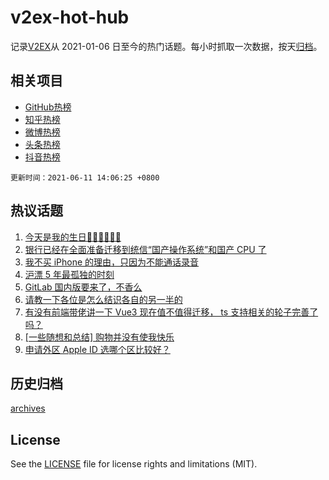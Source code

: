 # v2ex-hot-hub

 记录[V2EX](https://www.v2ex.com/)从 2021-01-06 日至今的热门话题。每小时抓取一次数据，按天[归档](archives)。
 
 ## 相关项目

- [GitHub热榜](https://github.com/lonnyzhang423/github-hot-hub)
- [知乎热榜](https://github.com/lonnyzhang423/zhihu-hot-hub)
- [微博热榜](https://github.com/lonnyzhang423/weibo-hot-hub)
- [头条热榜](https://github.com/lonnyzhang423/toutiao-hot-hub)
- [抖音热榜](https://github.com/lonnyzhang423/douyin-hot-hub)


 `更新时间：2021-06-11 14:06:25 +0800`

## 热议话题

1. [今天是我的生日🎂🎂🎂🍰🍰🍰](https://www.v2ex.com/t/782797)
1. [银行已经在全面准备迁移到统信“国产操作系统”和国产 CPU 了](https://www.v2ex.com/t/782778)
1. [我不买 iPhone 的理由，只因为不能通话录音](https://www.v2ex.com/t/782725)
1. [沪漂 5 年最孤独的时刻](https://www.v2ex.com/t/782760)
1. [GitLab 国内版要来了，不香么](https://www.v2ex.com/t/782683)
1. [请教一下各位是怎么结识各自的另一半的](https://www.v2ex.com/t/782858)
1. [有没有前端带佬讲一下 Vue3 现在值不值得迁移， ts 支持相关的轮子完善了吗？](https://www.v2ex.com/t/782682)
1. [[一些随想和总结] 购物并没有使我快乐](https://www.v2ex.com/t/782794)
1. [申请外区 Apple ID 选哪个区比较好？](https://www.v2ex.com/t/782809)

## 历史归档

[archives](archives)

## License

See the [LICENSE](LICENSE) file for license rights and limitations (MIT).
